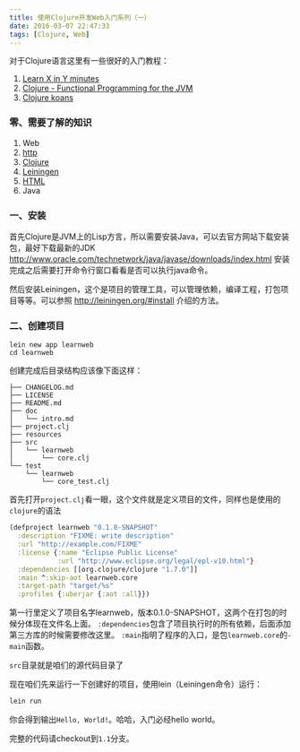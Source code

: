 ```yaml
---
title: 使用Clojure开发Web入门系列（一）
date: 2016-03-07 22:47:33
tags: [Clojure, Web]
---
```


对于Clojure语言这里有一些很好的入门教程：

1. [Learn X in Y minutes](https://learnxinyminutes.com/docs/clojure/)
2. [Clojure - Functional Programming for the JVM](http://java.ociweb.com/mark/clojure/article.html)
3. [Clojure koans](https://github.com/functional-koans/clojure-koans)

### 零、需要了解的知识
1. Web
2. [http](https://www.w3.org/Protocols)
3. [Clojure](https://clojure.org)
4. [Leiningen](http://leiningen.org)
5. [HTML](https://www.w3.org/html)
6. Java

### 一、安装
首先Clojure是JVM上的Lisp方言，所以需要安装Java，可以去官方网站下载安装包，最好下载最新的JDK http://www.oracle.com/technetwork/java/javase/downloads/index.html
安装完成之后需要打开命令行窗口看看是否可以执行java命令。

然后安装Leiningen，这个是项目的管理工具，可以管理依赖，编译工程，打包项目等等。可以参照 http://leiningen.org/#install 介绍的方法。

<!-- more -->

### 二、创建项目

```shell
lein new app learnweb
cd learnweb
```

创建完成后目录结构应该像下面这样：

```text
├── CHANGELOG.md
├── LICENSE
├── README.md
├── doc
│   └── intro.md
├── project.clj
├── resources
├── src
│   └── learnweb
│       └── core.clj
└── test
    └── learnweb
        └── core_test.clj
```

首先打开`project.clj`看一眼，这个文件就是定义项目的文件，同样也是使用的`clojure`的语法

```clojure
(defproject learnweb "0.1.0-SNAPSHOT"
  :description "FIXME: write description"
  :url "http://example.com/FIXME"
  :license {:name "Eclipse Public License"
            :url "http://www.eclipse.org/legal/epl-v10.html"}
  :dependencies [[org.clojure/clojure "1.7.0"]]
  :main ^:skip-aot learnweb.core
  :target-path "target/%s"
  :profiles {:uberjar {:aot :all}})
```

第一行里定义了项目名字learnweb，版本0.1.0-SNAPSHOT，这两个在打包的时候分体现在文件名上面。
`:dependencies`包含了项目执行时的所有依赖，后面添加第三方库的时候需要修改这里。
`:main`指明了程序的入口，是包`learnweb.core`的`-main`函数。

`src`目录就是咱们的源代码目录了

现在咱们先来运行一下创建好的项目，使用lein（Leiningen命令）运行：

```clojure
lein run
```

你会得到输出`Hello, World!`。哈哈，入门必经hello world。

完整的代码请checkout到`1.1`分支。
